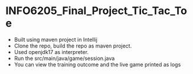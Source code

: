 # INFO6205_Final_Project_Tic_Tac_Toe

* Built using maven project in Intellij
* Clone the repo, build the repo as maven project.
* Used openjdk17 as interpreter.
* Run the src/main/java/game/session.java
* You can view the training outcome and the live game printed as logs
